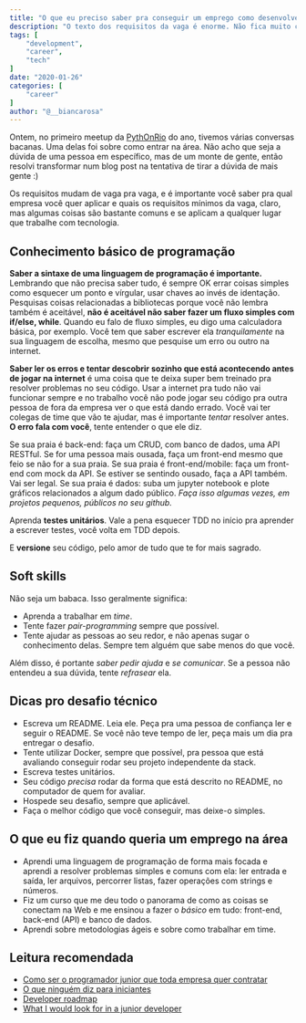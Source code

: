 ```yaml
---
title: "O que eu preciso saber pra conseguir um emprego como desenvolvedor(a)?"
description: "O texto dos requisitos da vaga é enorme. Não fica muito claro se você precisa saber tudo. Você fica em dúvida se aplica, quando aplica não tem retorno, e quando passa dessa fase, dificilmente tem feedback. Você quer aprender tudo e tem vontade de estudar o que for necessário mas afinal, o que você precisa saber pra conseguir entrar na área?"
tags: [
    "development",
    "career",
    "tech"
]
date: "2020-01-26"
categories: [
    "career"
]
author: "@__biancarosa"
---
```

Ontem, no primeiro meetup da [PythOnRio](https://www.meetup.com/pythonrio/) do ano, tivemos várias conversas bacanas. Uma delas foi sobre como entrar na área. Não acho que seja a dúvida de uma pessoa em específico, mas de um monte de gente, então resolvi transformar num blog post na tentativa de tirar a dúvida de mais gente :)

Os requisitos mudam de vaga pra vaga, e é importante você saber pra qual empresa você quer aplicar e quais os requisitos mínimos da vaga, claro, mas algumas coisas são bastante comuns e se aplicam a qualquer lugar que trabalhe com tecnologia.

## Conhecimento básico de programação

**Saber a sintaxe de uma linguagem de programação é importante.** Lembrando que não precisa saber tudo, é sempre OK errar coisas simples como esquecer um ponto e vírgular, usar chaves ao invés de identação. Pesquisas coisas relacionadas a bibliotecas porque você não lembra também é aceitável, **não é aceitável não saber fazer um fluxo simples com if/else, while**. Quando eu falo de fluxo simples, eu digo uma calculadora básica, por exemplo. Você tem que saber escrever ela *tranquilamente* na sua linguagem de escolha, mesmo que pesquise um erro ou outro na internet.

**Saber ler os erros e tentar descobrir sozinho que está acontecendo antes de jogar na internet** é uma coisa que te deixa super bem treinado pra resolver problemas no seu código. Usar a internet pra tudo não vai funcionar sempre e no trabalho você não pode jogar seu código pra outra pessoa de fora da empresa ver o que está dando errado. Você vai ter colegas de time que vão te ajudar, mas é importante *tentar* resolver antes. **O erro fala com você**, tente entender o que ele diz.

Se sua praia é back-end: faça um CRUD, com banco de dados, uma API RESTful. Se for uma pessoa mais ousada, faça um front-end mesmo que feio se não for a sua praia.
Se sua praia é front-end/mobile: faça um front-end com mock da API. Se estiver se sentindo ousado, faça a API também. Vai ser legal.
Se sua praia é dados: suba um jupyter notebook e plote gráficos relacionados a algum dado público.
*Faça isso algumas vezes, em projetos pequenos, públicos no seu github.*

Aprenda **testes unitários**. Vale a pena esquecer TDD no início pra aprender a escrever testes, você volta em TDD depois.

E **versione** seu código, pelo amor de tudo que te for mais sagrado.

## Soft skills

Não seja um babaca. Isso geralmente significa:
- Aprenda a trabalhar em *time*.
- Tente fazer *pair-programming* sempre que possível.
- Tente ajudar as pessoas ao seu redor, e não apenas sugar o conhecimento delas. Sempre tem alguém que sabe menos do que você.

Além disso, é portante *saber pedir ajuda* e *se comunicar*. Se a pessoa não entendeu a sua dúvida, tente *refrasear* ela.

## Dicas pro desafio técnico

- Escreva um README. Leia ele. Peça pra uma pessoa de confiança ler e seguir o README. Se você não teve tempo de ler, peça mais um dia pra entregar o desafio.
- Tente utilizar Docker, sempre que possível, pra pessoa que está avaliando conseguir rodar seu projeto independente da stack.
- Escreva testes unitários.
- Seu código *precisa* rodar da forma que está descrito no README, no computador de quem for avaliar.
- Hospede seu desafio, sempre que aplicável.
- Faça o melhor código que você conseguir, mas deixe-o simples.

## O que eu fiz quando queria um emprego na área

- Aprendi uma linguagem de programação de forma mais focada e aprendi a resolver problemas simples e comuns com ela: ler entrada e saída, ler arquivos, percorrer listas, fazer operações com strings e números.
- Fiz um curso que me deu todo o panorama de como as coisas se conectam na Web e me ensinou a fazer o *básico* em tudo: front-end, back-end (API) e banco de dados.
- Aprendi sobre metodologias ágeis e sobre como trabalhar em time.

## Leitura recomendada

- [Como ser o programador junior que toda empresa quer contratar](https://woliveiras.com.br/posts/como-ser-o-programador-junior-que-toda-empresa-quer-contratar/)
- [O que ninguém diz para iniciantes](https://willianjusten.com.br/o-que-ninguem-diz-para-iniciantes/)
- [Developer roadmap](https://roadmap.sh/)
- [What I would look for in a junior developer](https://tosbourn.com/junior-dev/)